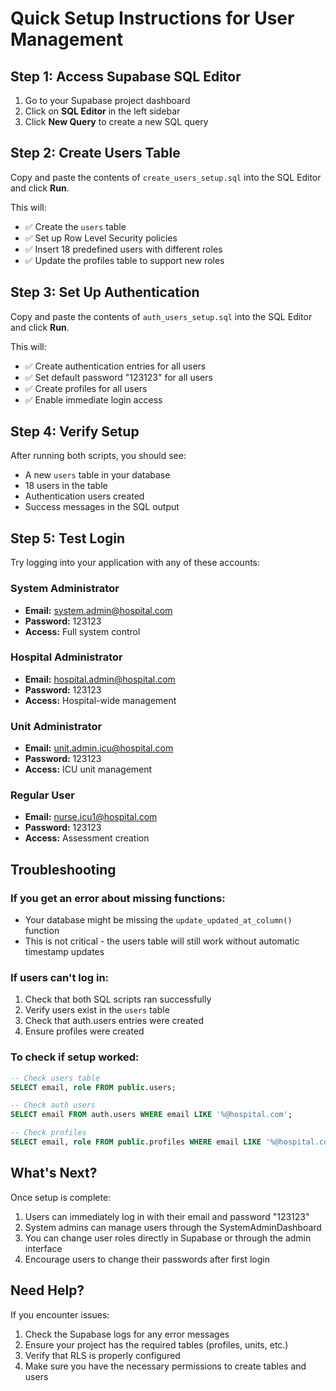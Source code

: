 # Quick Setup Instructions for User Management

## Step 1: Access Supabase SQL Editor

1. Go to your Supabase project dashboard
2. Click on **SQL Editor** in the left sidebar
3. Click **New Query** to create a new SQL query

## Step 2: Create Users Table

Copy and paste the contents of `create_users_setup.sql` into the SQL Editor and click **Run**.

This will:
- ✅ Create the `users` table
- ✅ Set up Row Level Security policies
- ✅ Insert 18 predefined users with different roles
- ✅ Update the profiles table to support new roles

## Step 3: Set Up Authentication

Copy and paste the contents of `auth_users_setup.sql` into the SQL Editor and click **Run**.

This will:
- ✅ Create authentication entries for all users
- ✅ Set default password "123123" for all users
- ✅ Create profiles for all users
- ✅ Enable immediate login access

## Step 4: Verify Setup

After running both scripts, you should see:
- A new `users` table in your database
- 18 users in the table
- Authentication users created
- Success messages in the SQL output

## Step 5: Test Login

Try logging into your application with any of these accounts:

### System Administrator
- **Email:** system.admin@hospital.com
- **Password:** 123123
- **Access:** Full system control

### Hospital Administrator  
- **Email:** hospital.admin@hospital.com
- **Password:** 123123
- **Access:** Hospital-wide management

### Unit Administrator
- **Email:** unit.admin.icu@hospital.com
- **Password:** 123123
- **Access:** ICU unit management

### Regular User
- **Email:** nurse.icu1@hospital.com
- **Password:** 123123
- **Access:** Assessment creation

## Troubleshooting

### If you get an error about missing functions:
- Your database might be missing the `update_updated_at_column()` function
- This is not critical - the users table will still work without automatic timestamp updates

### If users can't log in:
1. Check that both SQL scripts ran successfully
2. Verify users exist in the `users` table
3. Check that auth.users entries were created
4. Ensure profiles were created

### To check if setup worked:
```sql
-- Check users table
SELECT email, role FROM public.users;

-- Check auth users
SELECT email FROM auth.users WHERE email LIKE '%@hospital.com';

-- Check profiles  
SELECT email, role FROM public.profiles WHERE email LIKE '%@hospital.com';
```

## What's Next?

Once setup is complete:
1. Users can immediately log in with their email and password "123123"
2. System admins can manage users through the SystemAdminDashboard
3. You can change user roles directly in Supabase or through the admin interface
4. Encourage users to change their passwords after first login

## Need Help?

If you encounter issues:
1. Check the Supabase logs for any error messages
2. Ensure your project has the required tables (profiles, units, etc.)
3. Verify that RLS is properly configured
4. Make sure you have the necessary permissions to create tables and users